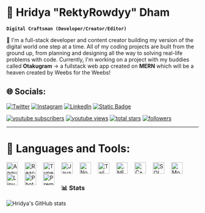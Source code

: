 # 🗿 Hridya "RektyRowdyy" Dham

**`Digital Craftsman (Developer/Creator/Editor)`**

🔭 I'm a full-stack developer and content creator building my version of the digital world one step at a time. All of my coding projects are built from the ground up, from planning and designing all the way to solving real-life problems with code. Currently, I'm working on a project with my buddies called **Otakugram** -> a fullstack web app created on **MERN** which will be a heaven created by Weebs for the Weebs!

## 🌐 Socials:
[![Twitter](https://img.shields.io/badge/Twitter-%231DA1F2.svg?logo=Twitter&logoColor=white)](https://twitter.com/RektyRowdyy) [![Instagram](https://img.shields.io/badge/Instagram-%23E4405F.svg?logo=Instagram&logoColor=white)](https://www.instagram.com/rektyrowdyyval/) [![LinkedIn](https://img.shields.io/badge/LinkedIn-%230077B5.svg?logo=linkedin&logoColor=white)](https://www.linkedin.com/in/hridya-dham-7727ba232/)
[![Static Badge](https://img.shields.io/badge/Resume-%238A2BE2)]([https://drive.google.com/file/d/1avEkhg_MD-Rok7Kbu5CZ3f6yCWcXo26g/view?usp=sharing)

<p align="left">
  <a href="https://www.youtube.com/c/RektyRowdyy?sub_confirmation=1">
    <img alt="youtube subscribers" title="Subscribe to my YouTube channel" src="https://custom-icon-badges.demolab.com/youtube/channel/subscribers/UC2m48Tuw90uYDrnVzO51Qbw?color=%23E05D44&label=SUBSCRIBE&logo=video&logoColor=white&style=for-the-badge&labelColor=CE4630"/></a>
  <a href="https://www.youtube.com/c/DevProTips">
    <img alt="youtube views" title="YouTube views" src="https://custom-icon-badges.demolab.com/youtube/channel/views/UC2m48Tuw90uYDrnVzO51Qbw?color=%23E1AD0E&logo=eye&logoColor=white&style=for-the-badge&labelColor=C79600"/></a> 
  <a href="https://github.com/RektyRowdyy?tab=repositories&sort=stargazers">
    <img alt="total stars" title="Total stars on GitHub" src="https://custom-icon-badges.demolab.com/github/stars/RektyRowdyy?color=55960c&style=for-the-badge&labelColor=488207&logo=star"/></a>
  <a href="https://github.com/RektyRowdyy?tab=followers">
    <img alt="followers" title="Follow me on Github" src="https://custom-icon-badges.demolab.com/github/followers/RektyRowdyy?color=236ad3&labelColor=1155ba&style=for-the-badge&logo=person-add&label=Follow&logoColor=white"/></a>
</p>

---

# 🧰 Languages and Tools:

<img align="left" alt="Angular" width="30px" style="padding-right:15px;" src="https://cdn.jsdelivr.net/gh/devicons/devicon@latest/icons/angular/angular-original.svg"/>
<img align="left" alt="React" width="30px" style="padding-right:15px;" src="https://cdn.jsdelivr.net/gh/devicons/devicon@latest/icons/react/react-original.svg"/>
<img align="left" alt="TypeScript" width="30px" style="padding-right:15px;" src="https://cdn.jsdelivr.net/gh/devicons/devicon@latest/icons/typescript/typescript-original.svg"/>
<img align="left" alt="JavaScript" width="30px" style="padding-right:15px;" src="https://cdn.jsdelivr.net/gh/devicons/devicon@latest/icons/javascript/javascript-original.svg"/>
<img align="left" alt="NodeJs" width="30px" style="padding-right:15px;" src="https://cdn.jsdelivr.net/gh/devicons/devicon@latest/icons/nodejs/nodejs-original.svg"/>
<img align="left" alt="TailwindCSS" width="30px" style="padding-right:15px;" src="https://cdn.jsdelivr.net/gh/devicons/devicon@latest/icons/tailwindcss/tailwindcss-original.svg"/>
<img align="left" alt=".NET" width="30px" style="padding-right:15px;" src="https://cdn.jsdelivr.net/gh/devicons/devicon@latest/icons/dot-net/dot-net-plain-wordmark.svg"/>
<img align="left" alt="C++" width="30px" style="padding-right:15px;" src="https://cdn.jsdelivr.net/gh/devicons/devicon@latest/icons/cplusplus/cplusplus-original.svg"/>
<img align="left" alt="SQL" width="30px" style="padding-right:15px;" src="https://cdn.jsdelivr.net/gh/devicons/devicon@latest/icons/azuresqldatabase/azuresqldatabase-original.svg"/>
<img align="left" alt="MongoDB" width="30px" style="padding-right:15px;" src="https://cdn.jsdelivr.net/gh/devicons/devicon@latest/icons/mongodb/mongodb-original.svg"/>
<img align="left" alt="Linux" width="30px" style="padding-right:15px;" src="https://cdn.jsdelivr.net/gh/devicons/devicon@latest/icons/linux/linux-original.svg"/>
<img align="left" alt="Photoshop" width="30px" style="padding-right:15px;" src="https://cdn.jsdelivr.net/gh/devicons/devicon@latest/icons/photoshop/photoshop-original.svg"/>
<img align="left" alt="Premier Pro" width="30px" style="padding-right:15px;" src="https://cdn.jsdelivr.net/gh/devicons/devicon@latest/icons/premierepro/premierepro-original.svg"/>

<br />

#

### 📊 Stats
![Hridya's GitHub stats](https://github-readme-stats.vercel.app/api?username=rektyrowdyy&show_icons=true&theme=gruvbox)





